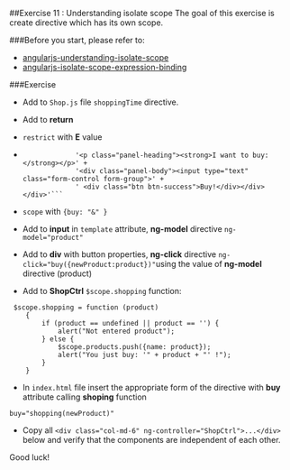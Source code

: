 ##Exercise 11 : Understanding isolate scope
The goal of this exercise is create directive which has its own scope.

###Before you start, please refer to:
* [angularjs-understanding-isolate-scope](https://egghead.io/lessons/angularjs-understanding-isolate-scope)
* [angularjs-isolate-scope-expression-binding](https://egghead.io/lessons/angularjs-isolate-scope-expression-binding)


###Exercise
* Add to ```Shop.js``` file ```shoppingTime``` directive.
* Add to **return** 
 * ```restrict``` with **E** value
 * ```template : '<div class="panel panel-success text-center">' +
                '<p class="panel-heading"><strong>I want to buy:</strong></p>' +
                '<div class="panel-body"><input type="text" class="form-control form-group">' +
                ' <div class="btn btn-success">Buy!</div></div></div>'```
  * ```scope``` with ```{buy: "&" }```

* Add to **input** in ```template``` attribute, **ng-model** directive  ```ng-model="product"```
* Add to **div** with button properties, **ng-click** directive ```ng-click="buy({newProduct:product})"```using the value of **ng-model** directive (product)
* Add to **ShopCtrl** ```$scope.shopping``` function:
```
 $scope.shopping = function (product)
    {
        if (product == undefined || product == '') {
            alert("Not entered product");
        } else {
            $scope.products.push({name: product});
            alert("You just buy: '" + product + "' !");
        }
    }
 ```
* In ```index.html``` file insert the appropriate form of the directive with **buy** attribute calling **shoping** function
```
buy="shopping(newProduct)"
```

* Copy all ```<div class="col-md-6" ng-controller="ShopCtrl">...</div>``` 
below and verify that the components are independent of each other.

Good luck!
